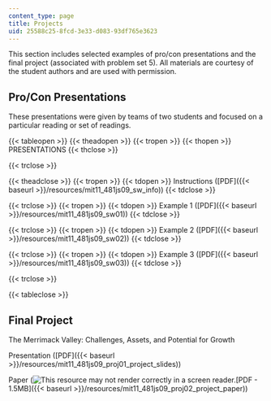 ```yaml
---
content_type: page
title: Projects
uid: 25588c25-8fcd-3e33-d083-93df765e3623
---
```


This section includes selected examples of pro/con presentations and the final project (associated with problem set 5). All materials are courtesy of the student authors and are used with permission.

Pro/Con Presentations
---------------------

These presentations were given by teams of two students and focused on a particular reading or set of readings.

{{< tableopen >}}
{{< theadopen >}}
{{< tropen >}}
{{< thopen >}}
PRESENTATIONS
{{< thclose >}}

{{< trclose >}}

{{< theadclose >}}
{{< tropen >}}
{{< tdopen >}}
Instructions ([PDF]({{< baseurl >}}/resources/mit11_481js09_sw_info))
{{< tdclose >}}

{{< trclose >}}
{{< tropen >}}
{{< tdopen >}}
Example 1 ([PDF]({{< baseurl >}}/resources/mit11_481js09_sw01))
{{< tdclose >}}

{{< trclose >}}
{{< tropen >}}
{{< tdopen >}}
Example 2 ([PDF]({{< baseurl >}}/resources/mit11_481js09_sw02))
{{< tdclose >}}

{{< trclose >}}
{{< tropen >}}
{{< tdopen >}}
Example 3 ([PDF]({{< baseurl >}}/resources/mit11_481js09_sw03))
{{< tdclose >}}

{{< trclose >}}

{{< tableclose >}}

Final Project
-------------

The Merrimack Valley: Challenges, Assets, and Potential for Growth

Presentation ([PDF]({{< baseurl >}}/resources/mit11_481js09_proj01_project_slides))

Paper (![This resource may not render correctly in a screen reader.](/images/inacessible.gif)[PDF - 1.5MB]({{< baseurl >}}/resources/mit11_481js09_proj02_project_paper))